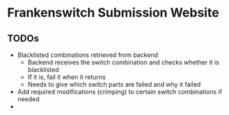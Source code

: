 # Frankenswitch Submission Website

## TODOs

- Blacklisted combinations retrieved from backend
  - Backend receives the switch combination and checks whether it is blacklisted
  - If it is, fail it when it returns
  - Needs to give which switch parts are failed and why it failed
- Add required modifications (crimping) to certain switch combinations if needed
- 

